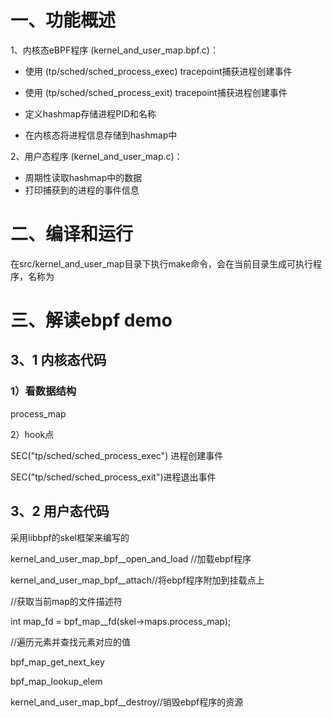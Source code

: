 # 一、功能概述

1、内核态eBPF程序 (kernel_and_user_map.bpf.c)：

- 使用 (tp/sched/sched_process_exec) tracepoint捕获进程创建事件
- 使用 (tp/sched/sched_process_exit) tracepoint捕获进程创建事件

- 定义hashmap存储进程PID和名称

- 在内核态将进程信息存储到hashmap中



2、用户态程序 (kernel_and_user_map.c)：

- 周期性读取hashmap中的数据
- 打印捕获到的进程的事件信息



# 二、编译和运行

在src/kernel_and_user_map目录下执行make命令，会在当前目录生成可执行程序，名称为



# 三、解读ebpf demo

## 3、1 内核态代码

### 1）看数据结构

process_map



2）hook点

SEC("tp/sched/sched_process_exec") 进程创建事件

SEC("tp/sched/sched_process_exit")进程退出事件

## 3、2 用户态代码

采用libbpf的skel框架来编写的

kernel_and_user_map_bpf__open_and_load //加载ebpf程序

kernel_and_user_map_bpf__attach//将ebpf程序附加到挂载点上



//获取当前map的文件描述符

int map_fd = bpf_map__fd(skel->maps.process_map);



//遍历元素并查找元素对应的值

bpf_map_get_next_key

bpf_map_lookup_elem



kernel_and_user_map_bpf__destroy//销毁ebpf程序的资源
